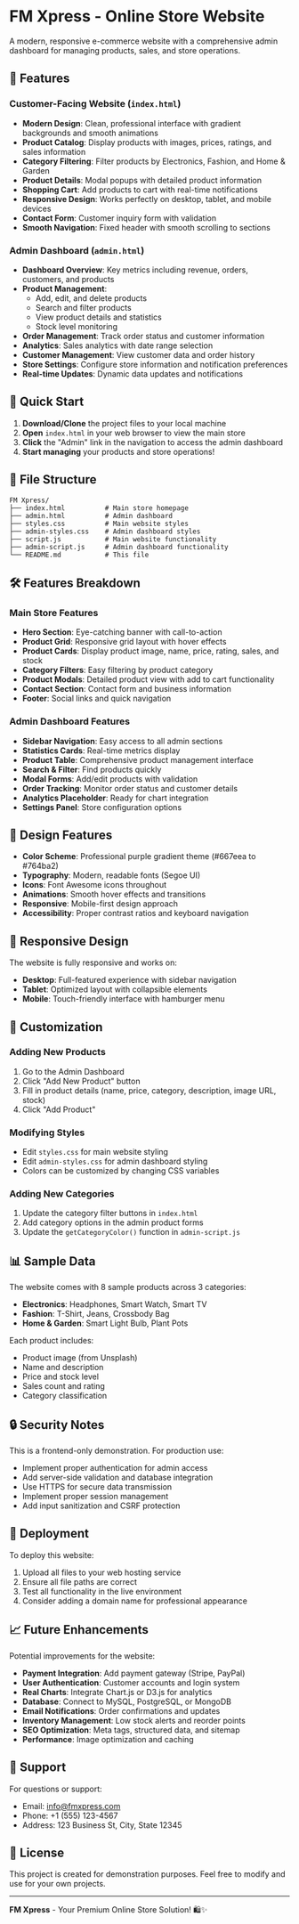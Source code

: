 # FM Xpress - Online Store Website

A modern, responsive e-commerce website with a comprehensive admin dashboard for managing products, sales, and store operations.

## 🌟 Features

### Customer-Facing Website (`index.html`)
- **Modern Design**: Clean, professional interface with gradient backgrounds and smooth animations
- **Product Catalog**: Display products with images, prices, ratings, and sales information
- **Category Filtering**: Filter products by Electronics, Fashion, and Home & Garden
- **Product Details**: Modal popups with detailed product information
- **Shopping Cart**: Add products to cart with real-time notifications
- **Responsive Design**: Works perfectly on desktop, tablet, and mobile devices
- **Contact Form**: Customer inquiry form with validation
- **Smooth Navigation**: Fixed header with smooth scrolling to sections

### Admin Dashboard (`admin.html`)
- **Dashboard Overview**: Key metrics including revenue, orders, customers, and products
- **Product Management**: 
  - Add, edit, and delete products
  - Search and filter products
  - View product details and statistics
  - Stock level monitoring
- **Order Management**: Track order status and customer information
- **Analytics**: Sales analytics with date range selection
- **Customer Management**: View customer data and order history
- **Store Settings**: Configure store information and notification preferences
- **Real-time Updates**: Dynamic data updates and notifications

## 🚀 Quick Start

1. **Download/Clone** the project files to your local machine
2. **Open** `index.html` in your web browser to view the main store
3. **Click** the "Admin" link in the navigation to access the admin dashboard
4. **Start managing** your products and store operations!

## 📁 File Structure

```
FM Xpress/
├── index.html          # Main store homepage
├── admin.html          # Admin dashboard
├── styles.css          # Main website styles
├── admin-styles.css    # Admin dashboard styles
├── script.js           # Main website functionality
├── admin-script.js     # Admin dashboard functionality
└── README.md           # This file
```

## 🛠️ Features Breakdown

### Main Store Features
- **Hero Section**: Eye-catching banner with call-to-action
- **Product Grid**: Responsive grid layout with hover effects
- **Product Cards**: Display product image, name, price, rating, sales, and stock
- **Category Filters**: Easy filtering by product category
- **Product Modals**: Detailed product view with add to cart functionality
- **Contact Section**: Contact form and business information
- **Footer**: Social links and quick navigation

### Admin Dashboard Features
- **Sidebar Navigation**: Easy access to all admin sections
- **Statistics Cards**: Real-time metrics display
- **Product Table**: Comprehensive product management interface
- **Search & Filter**: Find products quickly
- **Modal Forms**: Add/edit products with validation
- **Order Tracking**: Monitor order status and customer details
- **Analytics Placeholder**: Ready for chart integration
- **Settings Panel**: Store configuration options

## 🎨 Design Features

- **Color Scheme**: Professional purple gradient theme (#667eea to #764ba2)
- **Typography**: Modern, readable fonts (Segoe UI)
- **Icons**: Font Awesome icons throughout
- **Animations**: Smooth hover effects and transitions
- **Responsive**: Mobile-first design approach
- **Accessibility**: Proper contrast ratios and keyboard navigation

## 📱 Responsive Design

The website is fully responsive and works on:
- **Desktop**: Full-featured experience with sidebar navigation
- **Tablet**: Optimized layout with collapsible elements
- **Mobile**: Touch-friendly interface with hamburger menu

## 🔧 Customization

### Adding New Products
1. Go to the Admin Dashboard
2. Click "Add New Product" button
3. Fill in product details (name, price, category, description, image URL, stock)
4. Click "Add Product"

### Modifying Styles
- Edit `styles.css` for main website styling
- Edit `admin-styles.css` for admin dashboard styling
- Colors can be customized by changing CSS variables

### Adding New Categories
1. Update the category filter buttons in `index.html`
2. Add category options in the admin product forms
3. Update the `getCategoryColor()` function in `admin-script.js`

## 📊 Sample Data

The website comes with 8 sample products across 3 categories:
- **Electronics**: Headphones, Smart Watch, Smart TV
- **Fashion**: T-Shirt, Jeans, Crossbody Bag
- **Home & Garden**: Smart Light Bulb, Plant Pots

Each product includes:
- Product image (from Unsplash)
- Name and description
- Price and stock level
- Sales count and rating
- Category classification

## 🔒 Security Notes

This is a frontend-only demonstration. For production use:
- Implement proper authentication for admin access
- Add server-side validation and database integration
- Use HTTPS for secure data transmission
- Implement proper session management
- Add input sanitization and CSRF protection

## 🚀 Deployment

To deploy this website:
1. Upload all files to your web hosting service
2. Ensure all file paths are correct
3. Test all functionality in the live environment
4. Consider adding a domain name for professional appearance

## 📈 Future Enhancements

Potential improvements for the website:
- **Payment Integration**: Add payment gateway (Stripe, PayPal)
- **User Authentication**: Customer accounts and login system
- **Real Charts**: Integrate Chart.js or D3.js for analytics
- **Database**: Connect to MySQL, PostgreSQL, or MongoDB
- **Email Notifications**: Order confirmations and updates
- **Inventory Management**: Low stock alerts and reorder points
- **SEO Optimization**: Meta tags, structured data, and sitemap
- **Performance**: Image optimization and caching

## 🤝 Support

For questions or support:
- Email: info@fmxpress.com
- Phone: +1 (555) 123-4567
- Address: 123 Business St, City, State 12345

## 📄 License

This project is created for demonstration purposes. Feel free to modify and use for your own projects.

---

**FM Xpress** - Your Premium Online Store Solution! 🛍️✨

